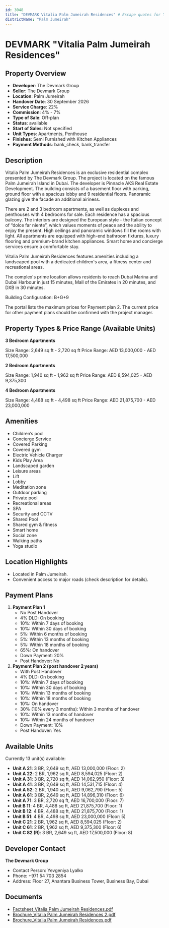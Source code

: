 ```yaml
---
id: 3048
title: "DEVMARK Vitalia Palm Jumeirah Residences" # Escape quotes for YAML string
districtName: "Palm Jumeirah"
---
```


# DEVMARK "Vitalia Palm Jumeirah Residences"

## Property Overview
- **Developer**: The Devmark Group
- **Seller**: The Devmark Group
- **Location**: Palm Jumeirah
- **Handover Date**: 30 September 2026
- **Service Charge**: 22%
- **Commission**: 4% - 7%
- **Type of Sale**: Off-plan
- **Status**: available
- **Start of Sales**: Not specified
- **Unit Types**: Apartments, Penthouse
- **Finishes**: Semi Furnished with Kitchen Appliances
- **Payment Methods**: bank_check, bank_transfer

## Description
Vitalia Palm Jumeirah Residences is an exclusive residential complex presented by The Devmark Group. The project is located on the famous Palm Jumeirah Island in Dubai. The developer is Pinnacle AKS Real Estate Development. The building consists of a basement floor with parking, ground floor with a spacious lobby and 9 residential floors. Panoramic glazing give the facade an additional airiness.

There are 2 and 3 bedroom apartments, as well as duplexes and penthouses with 4 bedrooms for sale. Each residence has a spacious balcony. The interiors are designed the European style - the Italian concept of “dolce far niente”, which values moments of peace and the ability to enjoy the present. High ceilings and panoramic windows fill the rooms with light. All apartments are equipped with high-end bathroom fixtures, luxury flooring and premium-brand kitchen appliances. Smart home and concierge services ensure a comfortable stay.

Vitalia Palm Jumeirah Residences features amenities including a landscaped pool with a dedicated children's area, a fitness center and recreational areas. 

The complex's prime location allows residents to reach Dubai Marina and Dubai Harbour in just 15 minutes, Mall of the Emirates in 20 minutes, and DXB in 30 minutes.

Building Configuration: B+G+9

The portal lists the maximum prices for Payment plan 2. The current price for other payment plans should be confirmed with the project manager.

## Property Types & Price Range (Available Units)
**3 Bedroom Apartments**

Size Range: 2,649 sq ft - 2,720 sq ft
Price Range: AED 13,000,000 - AED 17,500,000

**2 Bedroom Apartments**

Size Range: 1,940 sq ft - 1,962 sq ft
Price Range: AED 8,594,025 - AED 9,375,300

**4 Bedroom Apartments**

Size Range: 4,488 sq ft - 4,498 sq ft
Price Range: AED 21,875,700 - AED 23,000,000

## Amenities
- Children’s pool
- Concierge Service
- Covered Parking
- Covered gym
- Electric Vehicle Charger
- Kids Play Area
- Landscaped garden
- Leisure areas
- Lift
- Lobby
- Meditation zone
- Outdoor parking
- Private pool
- Recreational areas
- SPA
- Security and CCTV
- Shared Pool
- Shared gym & fitness
- Smart home
- Social zone
- Walking paths
- Yoga studio

## Location Highlights
- Located in Palm Jumeirah.
- Convenient access to major roads (check description for details).

## Payment Plans
1. **Payment Plan 1**
   - No Post Handover
   - 4% DLD: On booking
   - 10%: Within 7 days of booking
   - 10%: Within 30 days of booking
   - 5%: Within 6 months of booking
   - 5%: Within 13 months of booking
   - 5%: Within 18 months of booking
   - 65%: On handover
   - Down Payment: 20%
   - Post Handover: No
2. **Payment Plan 2 (post handover 2 years)**
   - With Post Handover
   - 4% DLD: On booking
   - 10%: Within 7 days of booking
   - 10%: Within 30 days of booking
   - 10%: Within 13 months of booking
   - 10%: Within 18 months of booking
   - 10%: On handover
   - 30% (10% every 3 months): Within 3 months of handover
   - 10%: Within 13 months of handover
   - 10%: Within 24 months of handover
   - Down Payment: 10%
   - Post Handover: Yes

## Available Units
Currently 13 unit(s) available:
- **Unit A 21**: 3 BR, 2,649 sq ft, AED 13,000,000 (Floor: 2)
- **Unit A 22**: 2 BR, 1,962 sq ft, AED 8,594,025 (Floor: 2)
- **Unit A 31**: 3 BR, 2,720 sq ft, AED 14,062,950 (Floor: 3)
- **Unit A 41**: 3 BR, 2,649 sq ft, AED 14,531,715 (Floor: 4)
- **Unit A 52**: 2 BR, 1,940 sq ft, AED 9,062,790 (Floor: 5)
- **Unit A 61**: 3 BR, 2,649 sq ft, AED 14,896,310 (Floor: 6)
- **Unit A 71**: 3 BR, 2,720 sq ft, AED 16,700,000 (Floor: 7)
- **Unit B 11**: 4 BR, 4,488 sq ft, AED 21,875,700 (Floor: 1)
- **Unit B 12**: 4 BR, 4,488 sq ft, AED 21,875,700 (Floor: 1)
- **Unit B 51**: 4 BR, 4,498 sq ft, AED 23,000,000 (Floor: 5)
- **Unit C 21**: 2 BR, 1,962 sq ft, AED 8,594,025 (Floor: 2)
- **Unit C 61**: 2 BR, 1,962 sq ft, AED 9,375,300 (Floor: 6)
- **Unit C 82 (R)**: 3 BR, 2,649 sq ft, AED 17,500,000 (Floor: 8)

## Developer Contact
**The Devmark Group**
- Contact Person: Yevgeniya Lyalko
- Phone: +971 54 703 2854
- Address: Floor 27, Anantara Business Tower, Business Bay, Dubai

## Documents
- [Factsheet_Vitalia Palm Jumeirah Residences.pdf](https://cdn.geniemap.net/2024/11/25/CLdlpjzQKXcQaxI8HpkIsGT30uS8jRcPW2kpKM2P.pdf)
- [Brochure_Vitalia Palm Jumeirah Residences 2.pdf](https://cdn.geniemap.net/2024/11/25/hW2kzvnWhvQro0eCVmlKs6hvJLnNx0UfljAwcljq.pdf)
- [Brochure_Vitalia Palm Jumeirah Residences.pdf](https://cdn.geniemap.net/2024/11/25/vIeLKfIKsS6HzJxxvfiRJBRgxLPLUtGiXojAf3rO.pdf)

